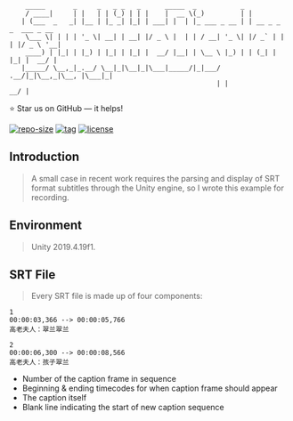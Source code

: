 ```
    _____       _     _   _ _   _      _____  _           _                       
    / ____|     | |   | | (_) | | |    |  __ \(_)         | |                      
   | (___  _   _| |__ | |_ _| |_| | ___| |  | |_ ___ _ __ | | __ _ _   _  ___ _ __ 
    \___ \| | | | '_ \| __| | __| |/ _ \ |  | | / __| '_ \| |/ _` | | | |/ _ \ '__|
    ____) | |_| | |_) | |_| | |_| |  __/ |__| | \__ \ |_) | | (_| | |_| |  __/ |   
   |_____/ \__,_|_.__/ \__|_|\__|_|\___|_____/|_|___/ .__/|_|\__,_|\__, |\___|_|   
                                                    | |             __/ |          
```

⭐ Star us on GitHub — it helps!

[![repo-size](https://img.shields.io/github/languages/code-size/imacwink/SubtitleDisplayer?style=flat)](https://github.com/imacwink/SubtitleDisplayer/archive/main.zip) [![tag](https://img.shields.io/github/v/tag/imacwink/SubtitleDisplayer)](https://github.com/imacwink/SubtitleDisplayer/tags) [![license](https://img.shields.io/github/license/imacwink/SubtitleDisplayer)](LICENSE) 

## Introduction
> A small case in recent work requires the parsing and display of SRT format subtitles through the Unity engine, so I wrote this example for recording.

## Environment
> Unity 2019.4.19f1.

## SRT File

> Every SRT file is made up of four components:

```
1
00:00:03,366 --> 00:00:05,766
高老夫人：翠兰翠兰

2
00:00:06,300 --> 00:00:08,566
高老夫人：孩子翠兰
```

- Number of the caption frame in sequence
- Beginning & ending timecodes for when caption frame should appear
- The caption itself
- Blank line indicating the start of new caption sequence


